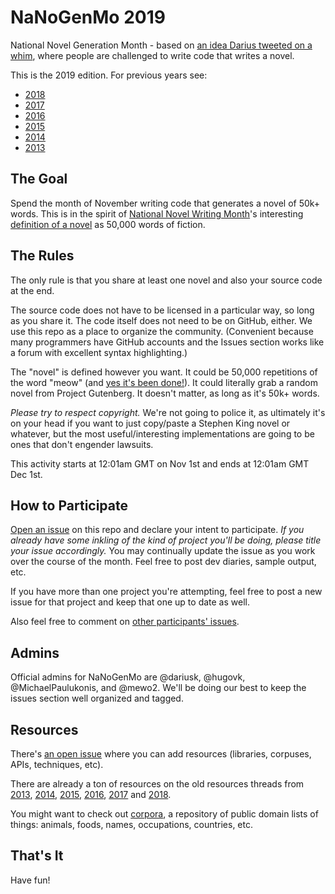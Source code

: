 # NaNoGenMo 2019

National Novel Generation Month - based on [an idea Darius tweeted on a whim](https://twitter.com/tinysubversions/status/396305662000775168), where people are challenged to write code that writes a novel.

This is the 2019 edition. For previous years see:

* [2018](https://github.com/NaNoGenMo/2018)
* [2017](https://github.com/NaNoGenMo/2017)
* [2016](https://github.com/NaNoGenMo/2016)
* [2015](https://github.com/dariusk/NaNoGenMo-2015)
* [2014](https://github.com/dariusk/NaNoGenMo-2014)
* [2013](https://github.com/dariusk/NaNoGenMo)

## The Goal

Spend the month of November writing code that generates a novel of 50k+ words. This is in the spirit of [National Novel Writing Month](http://nanowrimo.org/)'s interesting [definition of a novel](https://nanowrimo.uservoice.com/knowledgebase/articles/329132-why-50-000-words-and-how-do-you-define-novel) as 50,000 words of fiction.

## The Rules

The only rule is that you share at least one novel and also your source code at the end.

The source code does not have to be licensed in a particular way, so long as you share it. The code itself does not need to be on GitHub, either. We use this repo as a place to organize the community. (Convenient because many programmers have GitHub accounts and the Issues section works like a forum with excellent syntax highlighting.)

The "novel" is defined however you want. It could be 50,000 repetitions of the word "meow" (and [yes it's been done!](https://github.com/dariusk/NaNoGenMo-2014/issues/50)). It could literally grab a random novel from Project Gutenberg. It doesn't matter, as long as it's 50k+ words.

_Please try to respect copyright._ We're not going to police it, as ultimately it's on your head if you want to just copy/paste a Stephen King novel or whatever, but the most useful/interesting implementations are going to be ones that don't engender lawsuits.

This activity starts at 12:01am GMT on Nov 1st and ends at 12:01am GMT Dec 1st.

## How to Participate

[Open an issue](../../issues/new) on this repo and declare your intent to participate. _If you already have some inkling of the kind of project you'll be doing, please title your issue accordingly._ You may continually update the issue as you work over the course of the month. Feel free to post dev diaries, sample output, etc.

If you have more than one project you're attempting, feel free to post a new issue for that project and keep that one up to date as well.

Also feel free to comment on [other participants' issues](../../issues).

## Admins

Official admins for NaNoGenMo are @dariusk, @hugovk, @MichaelPaulukonis, and @mewo2. We'll be doing our best to keep the issues section well organized and tagged.

## Resources

There's [an open issue](../../issues/1) where you can add resources (libraries, corpuses, APIs, techniques, etc).

There are already a ton of resources on the old resources threads from 
[2013](https://github.com/dariusk/NaNoGenMo/issues/11), 
[2014](https://github.com/dariusk/nanogenmo-2014/issues/1), 
[2015](https://github.com/dariusk/NaNoGenMo-2015/issues/1), 
[2016](https://github.com/NaNoGenMo/2016/issues/1), 
[2017](https://github.com/NaNoGenMo/2017/issues/1)
and [2018](https://github.com/NaNoGenMo/2018/issues/1).

You might want to check out [corpora](https://github.com/dariusk/corpora), a repository of public domain lists of things: animals, foods, names, occupations, countries, etc.

## That's It

Have fun!
